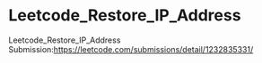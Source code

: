 # Leetcode_Restore_IP_Address
Leetcode_Restore_IP_Address
Submission:https://leetcode.com/submissions/detail/1232835331/
